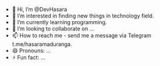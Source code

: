 - 👋 Hi, I’m @DevHasara
- 👀 I’m interested in finding new things in technology field.
- 🌱 I’m currently learning programming.
- 💞️ I’m looking to collaborate on ...
- 📫 How to reach me - send me a message via Telegram t.me/hasaramaduranga.
- 😄 Pronouns: ...
- ⚡ Fun fact: ...

<!---
DevHasara/DevHasara is a ✨ special ✨ repository because its `README.md` (this file) appears on your GitHub profile.
You can click the Preview link to take a look at your changes.
--->
